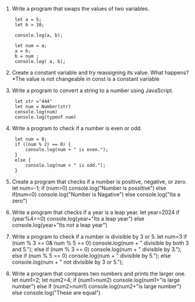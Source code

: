 1. Write a program that swaps the values of two variables.

        let a = 5;
        let b = 10;

        console.log(a, b);

        let num = a;
        a = b;
        b = num ;
        console.log( a, b);


2. Create a constant variable and try reassigning its value. What happens?
        *The value is not changeable in const is a constant variable


3. Write a program to convert a string to a number using JavaScript.

        let str ="444"
        let num = Number(str)
        console.log(num)
        console.log(typeof num)



4. Write a program to check if a number is even or odd.

        let num = 8;
        if ((num % 2) == 0) {
            console.log(num + " is even.");
        } 
        else {
            console.log(num + " is odd.");
        }


5. Create a program that checks if a number is positive, negative, or zero.
        let num=-1;
        if (num>0)
        console.log("Number is possitive")
        else if(num<0)
        console.log("Number is Nagative")
        else
        console.log("Ita a zero")



6. Write a program that checks if a year is a leap year.
        let year=2024
        if (year%4==0)
        console.log(year+"Its a leap year")
        else
        console.log(year+"Its not a leap year")


7. Write a program to check if a number is divisible by 3 or 5.
        let num=3
        if (num % 3 == 0& num % 5 == 0) 
            console.log(num + " divisible by both 3 and 5.");
        else if (num % 3 == 0) 
            console.log(num + " divisible by 3.");
        else if (num % 5 == 0) 
            console.log(num + " divisible by 5.");
        else 
            console.log(num + " not divisible by 3 or 5.");






8. Write a program that compares two numbers and prints the larger one.
        let num1=2;
        let num2=4;
        if (num1>num2)
        console.log(num1+"is large number")
        else if (num2>num1)
        console.log(num2+"is large number")
        else 
        console.log("These are equal")